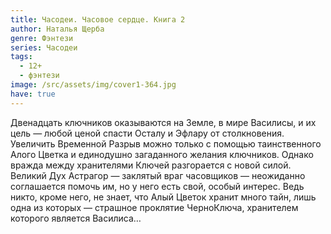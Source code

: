 ```yaml
---
title: Часодеи. Часовое сердце. Книга 2
author: Наталья Щерба
genre: Фэнтези
series: Часодеи
tags:
  - 12+
  - фэнтези
image: /src/assets/img/cover1-364.jpg
have: true
---
```

Двенадцать ключников оказываются на Земле, в мире Василисы, и их цель — любой ценой спасти Осталу и Эфлару от столкновения. Увеличить Временной Разрыв можно только с помощью таинственного Алого Цветка и единодушно загаданного желания ключников. Однако вражда между хранителями Ключей разгорается с новой силой. Великий Дух Астрагор — заклятый враг часовщиков — неожиданно соглашается помочь им, но у него есть свой, особый интерес. Ведь никто, кроме него, не знает, что Алый Цветок хранит много тайн, лишь одна из которых — страшное проклятие ЧерноКлюча, хранителем которого является Василиса…
